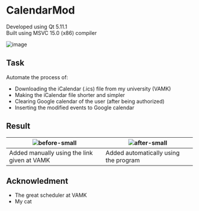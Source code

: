 # CalendarMod
Developed using Qt 5.11.1  
Built using MSVC 15.0 (x86) compiler

![image](https://user-images.githubusercontent.com/24993267/51078866-d84f7d80-16c4-11e9-8426-5efa0130c571.png)

## Task
Automate the process of:
* Downloading the iCalendar (.ics) file from my university (VAMK)
* Making the iCalendar file shorter and simpler
* Clearing Google calendar of the user (after being authorized)
* Inserting the modified events to Google calendar

## Result
| ![before-small](https://user-images.githubusercontent.com/24993267/45255543-98802e80-b390-11e8-9fa1-3702ac943dd5.png) | ![after-small](https://user-images.githubusercontent.com/24993267/45255537-9027f380-b390-11e8-9b66-56f794a91bc6.png) |
| --- | --- |
| Added manually using the link given at VAMK| Added automatically using the program |

## Acknowledment
* The great scheduler at VAMK
* My cat
